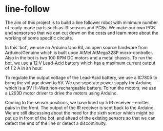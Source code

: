 # line-follow

The aim of this project is to build a line follower robot with minimum number of ready-made parts such as IR sensors and PCBs. We make our own PCB and sensors so that we can cut down on the costs and learn more about the working of some specific circuits.

In this 'bot', we use an Arduino Uno R3, an open source hardware from Arduino/Genuino which is built upon AtMel AtMega328P micro-controller. Also in the bot is two 100 RPM DC motors and a metal chassis. To run the bot, we use a 12 V Lead-Acid battery which has a maximum current output of 1.2 A in an hour.

To regulate the output voltage of the Lead-Acid battery, we use a IC7805 to bring the voltage down to 5V. We use seperate power supply for Arduino which is a 9V Hi-Watt non-rechargeable battery. To run the motors, we use a L293D motor driver to drive the motors using Arduino.

Coming to the sensor positions, we have lined up 5 IR receiver - emitter pairs in the front. The output of the IR receiver is sent back to the Arduino. We are still discussing about the need for the sixth sensor which might be put up in front of the bot, and ahead of the existing sensors so that we can detect the end of the line or detect a discontinuity.
